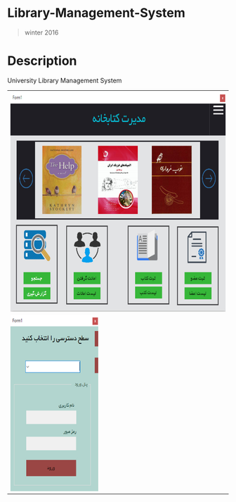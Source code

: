 # Library-Management-System
>winter 2016
# Description
University Library Management System


<table style="width:100%">
  <tr>
    <td><img src="https://github.com/JaberBabaki/Library-Management-System/blob/master/LIbrariyUni/Res/1.jpg" width="500" height="500" /></td>
    
  </tr>
  <tr>
  <td><img src="https://github.com/JaberBabaki/Library-Management-System/blob/master/LIbrariyUni/Res/2.jpg" width="200" height="400" /></td>
  </tr>
</table>
